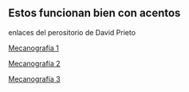 ## Estos funcionan bien con acentos 
enlaces del perositorio de David Prieto

[Mecanografía 1](https://agilefingers.com/es/test)

[Mecanografía 2](https://www.keyhero.com/prueba-mecanografia/test-gratuito/)

[Mecanografía 3](https://www.artypist.com/es/test-mecanografia/test-velocidad)
